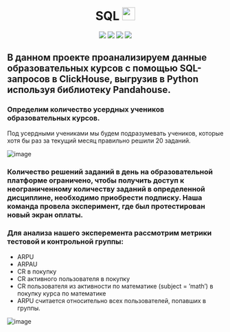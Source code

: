 <div align='center'>
<h1>
  SQL
  <img src="https://media.giphy.com/media/hvRJCLFzcasrR4ia7z/giphy.gif" width="30px"/>
</h1>
</div>
<div align='center'>
    <img src="https://img.shields.io/badge/Python-%23AFEEEE?style=for-the-badge&logo=Python&logoColor=yellow"/>
   <img src="https://img.shields.io/badge/SQL-%23AFEEEE?style=for-the-badge&logo=SQL&logoColor=yellow"/>
   <img src="https://img.shields.io/badge/ClickHouse%20-%23AFEEEE?style=for-the-badge&logo=ClickHouse&logoColor=%23FFCC01"/>
   <img src="https://img.shields.io/badge/Pandahouse-%23AFEEEE?style=for-the-badge&logo=Pandahouse&logoColor=yellow"/>
</div>

## В данном проекте проанализируем данные образовательных курсов с помощью SQL-запросов в ClickHouse, выгрузив в Python используя библиотеку Pandahouse.

### Определим количество усердных учеников образовательных курсов.
Под усердными учениками мы будем подразумевать учеников, которые хотя бы раз за текущий месяц правильно решили 20 заданий.

![image](https://github.com/KinderDs/SQL/assets/163444205/31f5e779-e414-400c-ac25-d34d9b09ac8d)

### Количество решений заданий в день на образовательной платформе ограничено, чтобы получить доступ к неограниченному количеству заданий в определенной дисциплине, необходимо приобрести подписку. Наша команда провела эксперимент, где был протестирован новый экран оплаты. 

### Для анализа нашего эксперемента рассмотрим метрики тестовой и контрольной группы:

*  ARPU
*  ARPAU
*  CR в покупку
*  СR активного пользователя в покупку
*  CR пользователя из активности по математике (subject = ’math’) в покупку курса по математике
*  ARPU считается относительно всех пользователей, попавших в группы.

![image](https://github.com/KinderDs/SQL/assets/163444205/92fd5ef6-8e89-416d-8835-60cab8d4a482)


